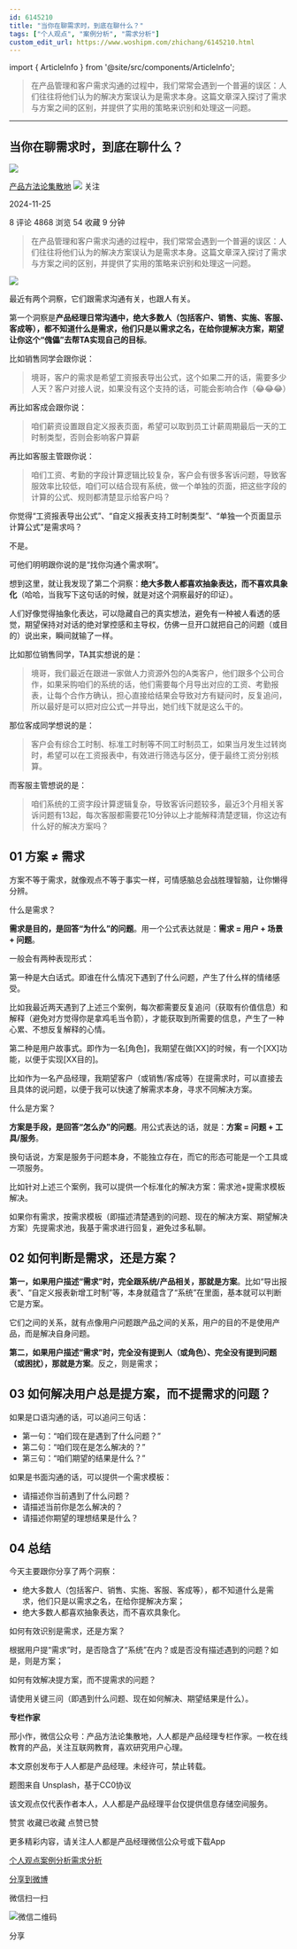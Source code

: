 ```yaml
---
id: 6145210
title: "当你在聊需求时，到底在聊什么？"
tags: ["个人观点", "案例分析", "需求分析"]
custom_edit_url: https://www.woshipm.com/zhichang/6145210.html
---
```

import { ArticleInfo } from '@site/src/components/ArticleInfo';

<ArticleInfo
    author="产品方法论集散地"
    authorLink="https://www.woshipm.com/u/280550"
    published="2024-11-25"
    views={4868}
    comments={8}
    collects={54}
/>

> 在产品管理和客户需求沟通的过程中，我们常常会遇到一个普遍的误区：人们往往将他们认为的解决方案误认为是需求本身。这篇文章深入探讨了需求与方案之间的区别，并提供了实用的策略来识别和处理这一问题。

---

## 当你在聊需求时，到底在聊什么？

[![](https://image.woshipm.com/wp-files/2022/07/FFGvOQGqmRO1GCICSBcn.jpg!/both/72x72)](https://www.woshipm.com/u/280550)

[产品方法论集散地](https://www.woshipm.com/u/280550) ![](https://static.woshipm.com/tag/1121_1@2x.png) 关注

2024-11-25

8 评论 4868 浏览 54 收藏 9 分钟

> 在产品管理和客户需求沟通的过程中，我们常常会遇到一个普遍的误区：人们往往将他们认为的解决方案误认为是需求本身。这篇文章深入探讨了需求与方案之间的区别，并提供了实用的策略来识别和处理这一问题。

![](https://image.woshipm.com/2023/08/28/80b91040-4554-11ee-9de9-00163e0b5ff3.jpg)

最近有两个洞察，它们跟需求沟通有关，也跟人有关。

第一个洞察是**产品经理日常沟通中，绝大多数人（包括客户、销售、实施、客服、客成等），都不知道什么是需求，他们只是以需求之名，在给你提解决方案，期望让你这个“傀儡”去帮TA实现自己的目标**。

比如销售同学会跟你说：

> 境哥，客户的需求是希望工资报表导出公式，这个如果二开的话，需要多少人天？客户对接人说，如果没有这个支持的话，可能会影响合作（😂😂😂）

再比如客成会跟你说：

> 咱们薪资设置跟自定义报表页面，希望可以取到员工计薪周期最后一天的工时制类型，否则会影响客户算薪

再比如客服主管跟你说：

> 咱们工资、考勤的字段计算逻辑比较复杂，客户会有很多客诉问题，导致客服效率比较低，咱们可以结合现有系统，做一个单独的页面，把这些字段的计算的公式、规则都清楚显示给客户吗？

你觉得“工资报表导出公式”、“自定义报表支持工时制类型”、“单独一个页面显示计算公式”是需求吗？

不是。

可他们明明跟你说的是“找你沟通个需求啊”。

想到这里，就让我发现了第二个洞察：**绝大多数人都喜欢抽象表达，而不喜欢具象化**（哈哈，当我写下这句话的时候，就是对这个洞察最好的印证）。

人们好像觉得抽象化表达，可以隐藏自己的真实想法，避免有一种被人看透的感觉，期望保持对对话的绝对掌控感和主导权，仿佛一旦开口就把自己的问题（或目的）说出来，瞬间就输了一样。

比如那位销售同学，TA其实想说的是：

> 境哥，我们最近在跟进一家做人力资源外包的A类客户，他们跟多个公司合作，如果采购咱们的系统的话，他们需要每个月导出对应的工资、考勤报表，让每个合作方确认，担心直接给结果会导致对方有疑问时，反复追问，所以最好是可以把对应公式一并导出，她们线下就是这么干的。

那位客成同学想说的是：

> 客户会有综合工时制、标准工时制等不同工时制员工，如果当月发生过转岗时，希望可以在工资报表中，有效进行筛选与区分，便于最终工资分别核算。

而客服主管想说的是：

> 咱们系统的工资字段计算逻辑复杂，导致客诉问题较多，最近3个月相关客诉问题有13起，每次客服都需要花10分钟以上才能解释清楚逻辑，你这边有什么好的解决方案吗？

## 01 方案 ≠ 需求

方案不等于需求，就像观点不等于事实一样，可情感脑总会战胜理智脑，让你懒得分辨。

什么是需求？

**需求是目的，是回答“为什么”的问题**。用一个公式表达就是：**需求 = 用户 + 场景 + 问题**。

一般会有两种表现形式：

第一种是大白话式。即谁在什么情况下遇到了什么问题，产生了什么样的情绪感受。

比如我最近两天遇到了上述三个案例，每次都需要反复追问（获取有价值信息）和解释（避免对方觉得你是拿鸡毛当令箭），才能获取到所需要的信息，产生了一种心累、不想反复解释的心情。

第二种是用户故事式。即作为一名\[角色\]，我期望在做\[XX\]的时候，有一个\[XX\]功能，以便于实现\[XX目的\]。

比如作为一名产品经理，我期望客户（或销售/客成等）在提需求时，可以直接去且具体的说问题，以便于我可以快速了解需求本身，寻求不同解决方案。

什么是方案？

**方案是手段，是回答“怎么办”的问题**。用公式表达的话，就是：**方案 = 问题 + 工具/服务**。

换句话说，方案是服务于问题本身，不能独立存在，而它的形态可能是一个工具或一项服务。

比如针对上述三个案例，我可以提供一个标准化的解决方案：需求池+提需求模板解决。

如果你有需求，按需求模板（即描述清楚遇到的问题、现在的解决方案、期望解决方案）先提需求池，我基于需求进行回复，避免过多私聊。

## 02 如何判断是需求，还是方案？

**第一，如果用户描述“需求”时，完全跟系统/产品相关，那就是方案**。比如“导出报表“、“自定义报表新增工时制”等，本身就蕴含了“系统”在里面，基本就可以判断它是方案。

它们之间的关系，就有点像用户问题跟产品之间的关系，用户的目的不是使用产品，而是解决自身问题。

**第二，如果用户描述“需求”时，完全没有提到人（或角色）、完全没有提到问题（或困扰），那就是方案**。反之，则是需求；

## 03 如何解决用户总是提方案，而不提需求的问题？

如果是口语沟通的话，可以追问三句话：

*   第一句：“咱们现在是遇到了什么问题？”
*   第二句：“咱们现在是怎么解决的？”
*   第三句：“咱们期望的结果是什么？”

如果是书面沟通的话，可以提供一个需求模板：

*   请描述你当前遇到了什么问题？
*   请描述当前你是怎么解决的？
*   请描述你期望的理想结果是什么？

## 04 总结

今天主要跟你分享了两个洞察：

*   绝大多数人（包括客户、销售、实施、客服、客成等），都不知道什么是需求，他们只是以需求之名，在给你提解决方案；
*   绝大多数人都喜欢抽象表达，而不喜欢具象化。

如何有效识别是需求，还是方案？

根据用户提“需求”时，是否隐含了“系统”在内？或是否没有描述遇到的问题？如是，则是方案；

如何有效解决提方案，而不提需求的问题？

请使用关键三问（即遇到什么问题、现在如何解决、期望结果是什么）。

**专栏作家**

邢小作，微信公众号：产品方法论集散地，人人都是产品经理专栏作家。一枚在线教育的产品，关注互联网教育，喜欢研究用户心理。

本文原创发布于人人都是产品经理。未经许可，禁止转载。

题图来自 Unsplash，基于CC0协议

该文观点仅代表作者本人，人人都是产品经理平台仅提供信息存储空间服务。

赞赏 收藏已收藏 点赞已赞

更多精彩内容，请关注人人都是产品经理微信公众号或下载App

[个人观点](https://www.woshipm.com/tag/%e4%b8%aa%e4%ba%ba%e8%a7%82%e7%82%b9)[案例分析](https://www.woshipm.com/tag/%e6%a1%88%e4%be%8b%e5%88%86%e6%9e%90)[需求分析](https://www.woshipm.com/tag/%e9%9c%80%e6%b1%82%e5%88%86%e6%9e%90)

[分享到微博](https://service.weibo.com/share/share.php?appkey=2775287854&title=当你在聊需求时，到底在聊什么？&url=https://www.woshipm.com/zhichang/6145210.html&pic=https://image.woshipm.com/2023/08/28/80b91040-4554-11ee-9de9-00163e0b5ff3.jpg)

微信扫一扫

![微信二维码](https://api.pwmqr.com/qrcode/create/?url=https://www.woshipm.com/zhichang/6145210.html)

分享